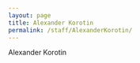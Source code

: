 ```yaml
---
layout: page
title: Alexander Korotin
permalink: /staff/AlexanderKorotin/
---
```


Alexander Korotin
